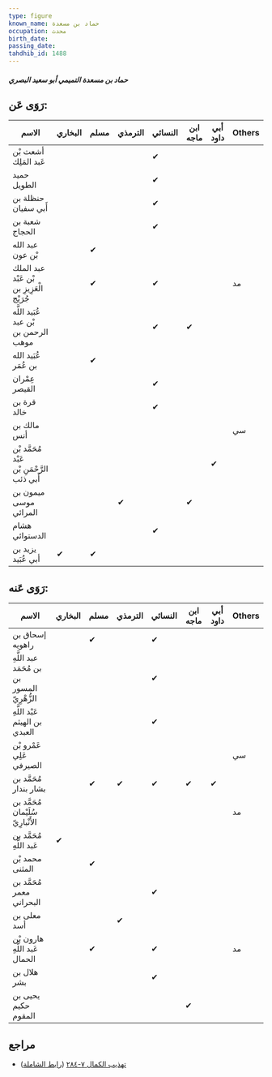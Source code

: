 ```yaml
---
type: figure
known_name: حماد بن مسعدة
occupation: محدث
birth_date:
passing_date:
tahdhib_id: 1488
---
```

##### حماد بن مسعدة التميمي أبو سعيد البصري

## رَوَى عَن:
| الاسم                                       | البخاري | مسلم | الترمذي | النسائي | ابن ماجه | أبي داود | Others |
| ------------------------------------------- | ------- | ---- | ------- | ------- | -------- | -------- | ------ |
| أشعث بْن عَبد المَلِك                       |         |      |         | ✔       |          |          |        |
| حميد الطويل                                 |         |      |         | ✔       |          |          |        |
| حنظلة بن أَبي سفيان                         |         |      |         | ✔       |          |          |        |
| شعبة بن الحجاج                              |         |      |         | ✔       |          |          |        |
| عبد الله بْن عون                            |         | ✔    |         |         |          |          |        |
| عبد الملك بْن عَبْد الْعَزِيزِ بن جُرَيْج   |         | ✔    |         | ✔       |          |          | مد     |
| عُبَيد اللَّه بْن عبد الرحمن بن موهب        |         |      |         | ✔       | ✔        |          |        |
| عُبَيد الله بن عُمَر                        |         | ✔    |         |         |          |          |        |
| عِمْران القيصر                              |         |      |         | ✔       |          |          |        |
| قرة بن خالد                                 |         |      |         | ✔       |          |          |        |
| مالك بن أنس                                 |         |      |         |         |          |          | سي     |
| مُحَمَّد بْن عَبْد الرَّحْمَنِ بْن أَبي ذئب |         |      |         |         |          | ✔        |        |
| ميمون بن موسى المرائي                       |         |      | ✔       |         | ✔        |          |        |
| هشام الدستوائي                              |         |      |         | ✔       |          |          |        |
| يزيد بن أبي عُبَيد                          | ✔       | ✔    |         |         |          |          |        |
## رَوَى عَنه:
| الاسم                                        | البخاري | مسلم | الترمذي | النسائي | ابن ماجه | أبي داود | Others |
| -------------------------------------------- | ------- | ---- | ------- | ------- | -------- | -------- | ------ |
| إسحاق بن راهويه                              |         | ✔    |         | ✔       |          |          |        |
| عبد اللَّهِ بن مُحَمَد بن المسور الزُّهْرِيّ |         |      |         | ✔       |          |          |        |
| عَبْد اللَّهِ بن الهيثم العبدي               |         |      |         | ✔       |          |          |        |
| عَمْرو بْن عَلِي الصيرفي                     |         |      |         |         |          |          | سي     |
| مُحَمَّد بن بشار بندار                       |         | ✔    | ✔       | ✔       | ✔        | ✔        |        |
| مُحَمَّد بن سُلَيْمان الأَنْبارِيّ           |         |      |         |         |          |          | مد     |
| مُحَمَّد بن عَبد اللَّهِ                     | ✔       |      |         |         |          |          |        |
| محمد بْن المثنى                              |         | ✔    |         |         |          |          |        |
| مُحَمَّد بن معمر البحراني                    |         |      |         | ✔       |          |          |        |
| معلى بن أسد                                  |         |      | ✔       |         |          |          |        |
| هارون بْن عَبد اللَّهِ الحمال                |         | ✔    |         | ✔       |          |          | مد     |
| هلال بن بشر                                  |         |      |         | ✔       |          |          |        |
| يحيى بن حكيم المقوم                          |         |      |         |         | ✔        |          |        |
## مراجع
- [تهذيب الكمال ٧-٢٨٤](obsidian://open?vault=Tahdhib-al-Kamal&file=Figures/١٤٨٨-حماد%20بن%20مسعدة%20التميمي%20أبو%20سعيد%20البصري) ([رابط الشاملة](https://shamela.ws/book/3722/3506))